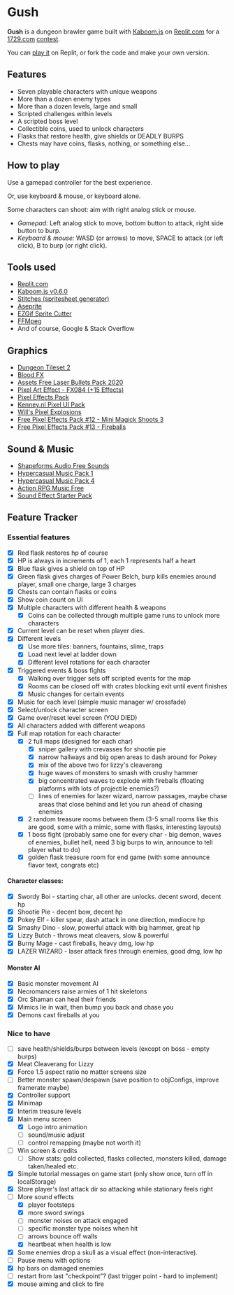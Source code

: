 # Gush

**Gush** is a dungeon brawler game built with [Kaboom.js](https://kaboomjs.com/) on [Replit.com](https://replit.com/) for a [1729.com](https://1729.com/) [contest](https://1729.com/replit-kaboom).

You can [play it](https://replit.com/@aMoniker/Gush?v=1) on Replit, or fork the code and make your own version.

## Features
- Seven playable characters with unique weapons
- More than a dozen enemy types
- More than a dozen levels, large and small
- Scripted challenges within levels
- A scripted boss level
- Collectible coins, used to unlock characters
- Flasks that restore health, give shields or DEADLY BURPS
- Chests may have coins, flasks, nothing, or something else...

## How to play
Use a gamepad controller for the best experience.

Or, use keyboard & mouse, or keyboard alone.

Some characters can shoot: aim with right analog stick or mouse.

- *Gamepad:* Left analog stick to move, bottom button to attack, right side button to burp.
- *Keyboard & mouse:* WASD (or arrows) to move, SPACE to attack (or left click), B to burp (or right click).

## Tools used
- [Replit.com](https://replit.com/)
- [Kaboom.js v0.6.0](https://kaboomjs.com/)
- [Stitches (spritesheet generator)](https://draeton.github.io/stitches/)
- [Aseprite](https://www.aseprite.org/)
- [EZGif Sprite Cutter](https://ezgif.com/sprite-cutter)
- [FFMpeg](https://www.ffmpeg.org/)
- And of course, Google & Stack Overflow

## Graphics
- [Dungeon Tileset 2](https://0x72.itch.io/dungeontileset-ii)
- [Blood FX](https://jasontomlee.itch.io/blood-fx)
- [Assets Free Laser Bullets Pack 2020](https://wenrexa.itch.io/laser2020)
- [Pixel Art Effect - FX084 (+15 Effects)](https://kvsr.itch.io/fx084)
- [Pixel Effects Pack](https://codemanu.itch.io/pixelart-effect-pack)
- [Kenney.nl Pixel UI Pack](https://kenney.nl/assets/pixel-ui-pack)
- [Will's Pixel Explosions](https://untiedgames.itch.io/five-free-pixel-explosions)
- [Free Pixel Effects Pack #12 - Mini Magick Shoots 3](https://xyezawr.itch.io/gif-free-pixel-effects-pack-12-mini-magick-shoots-3)
- [Free Pixel Effects Pack #13 - Fireballs](https://xyezawr.itch.io/free-pixel-effects-pack-13-fireballs)

## Sound & Music
- [Shapeforms Audio Free Sounds](https://shapeforms.itch.io/shapeforms-audio-free-sfx)
- [Hypercasual Music Pack 1](https://www.void1gaming.com/hypercasual-music-pack-1)
- [Hypercasual Music Pack 4](https://www.void1gaming.com/hypercasual-music-pack-4)
- [Action RPG Music Free](https://vgcomposer.itch.io/action-rpg-music-free)
- [Sound Effect Starter Pack](https://simon13666.itch.io/sound-starter-pack)

## Feature Tracker

### Essential features
- [x] Red flask restores hp of course
- [x] HP is always in increments of 1, each 1 represents half a heart
- [x] Blue flask gives a shield on top of HP
- [x] Green flask gives charges of Power Belch, burp kills enemies around player, small one charge, large 3 charges
- [x] Chests can contain flasks or coins
 - [x] Show coin count on UI
- [x] Multiple characters with different health & weapons
  - [x] Coins can be collected through multiple game runs to unlock more characters
- [x] Current level can be reset when player dies.
- [x] Different levels
  - [x] Use more tiles: banners, fountains, slime, traps
  - [x] Load next level at ladder down
  - [x] Different level rotations for each character
- [x] Triggered events & boss fights
  - [x] Walking over trigger sets off scripted events for the map
  - [x] Rooms can be closed off with crates blocking exit until event finishes
  - [x] Music changes for certain events
- [x] Music for each level (simple music manager w/ crossfade)
- [x] Select/unlock character screen
- [x] Game over/reset level screen (YOU DIED)
- [x] All characters added with different weapons
- [x] Full map rotation for each character
  - [x] 2 full maps (designed for each char)
    - [x] sniper gallery with crevasses for shootie pie
    - [x] narrow hallways and big open areas to dash around for Pokey
    - [x] mix of the above two for lizzy's cleaverang
    - [x] huge waves of monsters to smash with crushy hammer
    - [x] big concentrated waves to explode with fireballs (floating platforms with lots of projectile enemies?)
    - [ ] lines of enemies for lazer wizard, narrow passages, maybe chase areas that close behind and let you run ahead of chasing enemies
  - [x] 2 random treasure rooms between them (3-5 small rooms like this are good, some with a mimic, some with flasks, interesting layouts)
  - [x] 1 boss fight (probably same one for every char - big demon, waves of enemies, bullet hell, need 3 big burps to win, announce to tell player what to do)
  - [x] golden flask treasure room for end game (with some announce flavor text, congrats etc)

#### Character classes:
- [x] Swordy Boi - starting char, all other are unlocks. decent sword, decent hp
- [x] Shootie Pie - decent bow, decent hp
- [x] Pokey Elf - killer spear, dash attack in one direction, mediocre hp
- [x] Smashy Dino - slow, powerful attack with big hammer, great hp
- [x] Lizzy Butch - throws meat cleavers, slow & powerful
- [x] Burny Mage - cast fireballs, heavy dmg, low hp
- [x] LAZER WIZARD - laser attack fires through enemies, good dmg, low hp

#### Monster AI
- [x] Basic monster movement AI
- [x] Necromancers raise armies of 1 hit skeletons
- [x] Orc Shaman can heal their friends
- [x] Mimics lie in wait, then bump you back and chase you
- [x] Demons cast fireballs at you

### Nice to have
- [ ] save health/shields/burps between levels (except on boss - empty burps)
- [x] Meat Cleaverang for Lizzy
- [x] Force 1.5 aspect ratio no matter screens size
- [ ] Better monster spawn/despawn (save position to objConfigs, improve framerate maybe)
- [x] Controller support
- [x] Minimap
- [x] Interim treasure levels
- [x] Main menu screen
  - [x] Logo intro animation
  - [ ] sound/music adjust
  - [ ] control remapping (maybe not worth it)
- [ ] Win screen & credits
  - [ ] Show stats: gold collected, flasks collected, monsters killed, damage taken/healed etc.
- [x] Simple tutorial messages on game start (only show once, turn off in localStorage)
- [x] Store player's last attack dir so attacking while stationary feels right
- [ ] More sound effects
  - [x] player footsteps
  - [x] more sword swings
  - [ ] monster noises on attack engaged
  - [ ] specific monster type noises when hit
  - [ ] arrows bounce off walls
  - [x] heartbeat when health is low
- [x] Some enemies drop a skull as a visual effect (non-interactive).
- [ ] Pause menu with options
- [x] hp bars on damaged enemies
- [ ] restart from last "checkpoint"? (last trigger point - hard to implement)
- [x] mouse aiming and click to fire